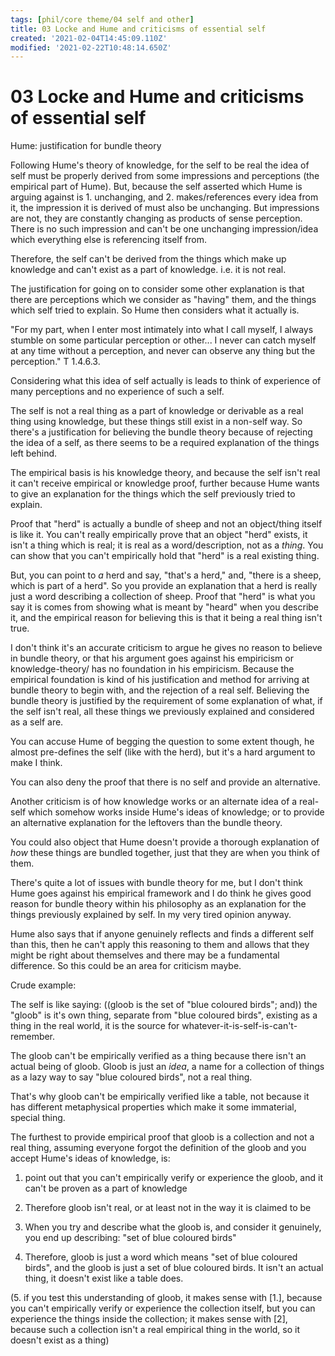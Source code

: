 ```yaml
---
tags: [phil/core theme/04 self and other]
title: 03 Locke and Hume and criticisms of essential self
created: '2021-02-04T14:45:09.110Z'
modified: '2021-02-22T10:48:14.650Z'
---
```


# 03 Locke and Hume and criticisms of essential self
Hume: justification for bundle theory 

 

Following Hume's theory of knowledge, for the self to be real the idea of self must be properly derived from some impressions and perceptions (the empirical part of Hume). But, because the self asserted which Hume is arguing against is 1. unchanging, and 2. makes/references every idea from it, the impression it is derived of must also be unchanging. But impressions are not, they are constantly changing as products of sense perception. There is no such impression and can't be one unchanging impression/idea which everything else is referencing itself from.  

Therefore, the self can't be derived from the things which make up knowledge and can't exist as a part of knowledge. i.e. it is not real. 

 

The justification for going on to consider some other explanation is that there are perceptions which we consider as "having" them, and the things which self tried to explain. So Hume then considers what it actually is. 

 

"For my part, when I enter most intimately into what I call myself, I always stumble on some particular perception or other... I never can catch myself at any time without a perception, and never can observe any thing but the perception." T 1.4.6.3. 

Considering what this idea of self actually is leads to think of experience of many perceptions and no experience of such a self. 

The self is not a real thing as a part of knowledge or derivable as a real thing using knowledge, but these things still exist in a non-self way. So there's a justification for believing the bundle theory because of rejecting the idea of a self, as there seems to be a required explanation of the things left behind. 

 

The empirical basis is his knowledge theory, and because the self isn't real it can't receive empirical or knowledge proof, further because Hume wants to give an explanation for the things which the self previously tried to explain. 

 

Proof that "herd" is actually a bundle of sheep and not an object/thing itself is like it. You can't really empirically prove that an object "herd" exists, it isn't a thing which is real; it is real as a word/description, not as a *thing*. You can show that you can't empirically hold that "herd" is a real existing thing. 

But, you can point to *a* herd and say, "that's a herd," and, "there is a sheep, which is part of a herd". So you provide an explanation that a herd is really just a word describing a collection of sheep. Proof that "herd" is what you say it is comes from showing what is meant by "heard" when you describe it, and the empirical reason for believing this is that it being a real thing isn't true. 

 

I don't think it's an accurate criticism to argue he gives no reason to believe in bundle theory, or that his argument goes against his empiricism or knowledge-theory/ has no foundation in his empiricism. Because the empirical foundation is kind of his justification and method for arriving at bundle theory to begin with, and the rejection of a real self. Believing the bundle theory is justified by the requirement of some explanation of what, if the self isn't real, all these things we previously explained and considered as a self are. 

 

You can accuse Hume of begging the question to some extent though, he almost pre-defines the self (like with the herd), but it's a hard argument to make I think. 

 

You can also deny the proof that there is no self and provide an alternative. 

 

Another criticism is of how knowledge works or an alternate idea of a real-self which somehow works inside Hume's ideas of knowledge; or to provide an alternative explanation for the leftovers than the bundle theory. 

 

You could also object that Hume doesn't provide a thorough explanation of *how* these things are bundled together, just that they are when you think of them. 

 

There's quite a lot of issues with bundle theory for me, but I don't think Hume goes against his empirical framework and I do think he gives good reason for bundle theory within his philosophy as an explanation for the things previously explained by self. In my very tired opinion anyway. 

 

Hume also says that if anyone genuinely reflects and finds a different self than this, then he can't apply this reasoning to them and allows that they might be right about themselves and there may be a fundamental difference. So this could be an area for criticism maybe. 

 

 

Crude example: 

The self is like saying: ((gloob is the set of "blue coloured birds"; and)) the "gloob" is it's own thing, separate from "blue coloured birds", existing as a thing in the real world, it is the source for whatever-it-is-self-is-can't-remember. 

The gloob can't be empirically verified as a thing because there isn't an actual being of gloob. Gloob is just an _idea_, a  name for a collection of things as a lazy way to say "blue coloured birds", not a real thing. 

That's why gloob can't be empirically verified like a table, not because it has different metaphysical properties which make it some immaterial, special thing. 

 

The furthest to provide empirical proof that gloob is a collection and not a real thing, assuming everyone forgot the definition of the gloob and you accept Hume's ideas of knowledge, is: 

 

1. point out that you can't empirically verify or experience the gloob, and it can't be proven as a part of knowledge 

2. Therefore gloob isn't real, or at least not in the way it is claimed to be 

3. When you try and describe what the gloob is, and consider it genuinely, you end up describing: "set of blue coloured birds" 

4. Therefore, gloob is just a word which means "set of blue coloured birds", and the gloob is just a set of blue coloured birds. It isn't an actual thing, it doesn't exist like a table does. 

(5. if you test this understanding of gloob, it makes sense with [1.], because you can't empirically verify or experience the collection itself, but you can experience the things inside the collection; it makes sense with [2], because such a collection isn't a real empirical thing in the world, so it doesn't exist as a thing) 
